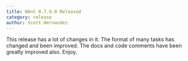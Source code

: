 ```yaml
---
title: NAnt 0.7.9.0 Released 
category: release
author: Scott Hernandez
---
```


This release has a lot of changes in it. The format of many tasks has changed and been improved. The docs and code comments have been greatly improved also. Enjoy.